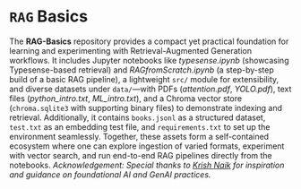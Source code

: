 # `RAG` Basics

The **RAG-Basics** repository provides a compact yet practical foundation for learning and experimenting with Retrieval-Augmented Generation workflows. It includes Jupyter notebooks like _typesense.ipynb_ (showcasing Typesense-based retrieval) and _RAGfromScratch.ipynb_ (a step-by-step build of a basic RAG pipeline), a lightweight `src/` module for extensibility, and diverse datasets under `data/`—with PDFs (_attention.pdf_, _YOLO.pdf_), text files (_python_intro.txt_, _ML_intro.txt_), and a Chroma vector store (`chroma.sqlite3` with supporting binary files) to demonstrate indexing and retrieval. Additionally, it contains `books.jsonl` as a structured dataset, `test.txt` as an embedding test file, and `requirements.txt` to set up the environment seamlessly. Together, these assets form a self-contained ecosystem where one can explore ingestion of varied formats, experiment with vector search, and run end-to-end RAG pipelines directly from the notebooks. _Acknowledgement: Special thanks to [Krish Naik](https://github.com/krishnaik06) for inspiration and guidance on foundational AI and GenAI practices._
